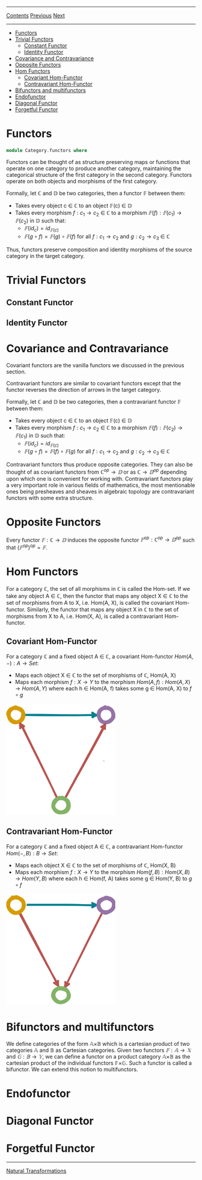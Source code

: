 ****
[Contents](contents.html)
[Previous](Algebra.category.html)
[Next](Category.natural_transformation.html)

<!-- START doctoc generated TOC please keep comment here to allow auto update -->
<!-- DON'T EDIT THIS SECTION, INSTEAD RE-RUN doctoc TO UPDATE -->
****

- [Functors](#functors)
- [Trivial Functors](#trivial-functors)
  - [Constant Functor](#constant-functor)
  - [Identity Functor](#identity-functor)
- [Covariance and Contravariance](#covariance-and-contravariance)
- [Opposite Functors](#opposite-functors)
- [Hom Functors](#hom-functors)
  - [Covariant Hom-Functor](#covariant-hom-functor)
  - [Contravariant Hom-Functor](#contravariant-hom-functor)
- [Bifunctors and multifunctors](#bifunctors-and-multifunctors)
- [Endofunctor](#endofunctor)
- [Diagonal Functor](#diagonal-functor)
- [Forgetful Functor](#forgetful-functor)

<!-- END doctoc generated TOC please keep comment here to allow auto update -->

# Functors

```agda
module Category.functors where
```

Functors can be thought of as structure preserving maps or functions that operate on one category to produce another category, maintaining the categorical structure of the first category in the second category. Functors operate on both objects and morphisms of the first category.

Formally, let ℂ and 𝔻 be two categories, then a functor 𝔽 between them:

- Takes every object c ∈ ℂ to an object 𝔽(c) ∈ 𝔻
- Takes every morphism $f : c_1 → c_2$ ∈ ℂ to a morphism $𝔽(f) : 𝔽(c_1) → 𝔽(c_2)$ in 𝔻 such that:
  - $𝔽(id_c) = id_{𝔽(c)}$
  - $𝔽(g ∘ f) = 𝔽(g) ∘ 𝔽(f)$ for all $f : c_1 → c_2$ and $g : c_2 → c_3$ ∈ ℂ

Thus, functors preserve composition and identity morphisms of the source category in the target category.

# Trivial Functors
## Constant Functor
## Identity Functor

# Covariance and Contravariance

Covariant functors are the vanilla functors we discussed in the previous section.

Contravariant functors are similar to covariant functors except that the functor reverses the direction of arrows in the target category.

Formally, let ℂ and 𝔻 be two categories, then a contravariant functor 𝔽 between them:

- Takes every object c ∈ ℂ to an object 𝔽(c) ∈ 𝔻
- Takes every morphism $f : c_1 → c_2$ ∈ ℂ to a morphism $𝔽(f) : 𝔽(c_2) → 𝔽(c_1)$ in 𝔻 such that:
  - $𝔽(id_c) = id_{𝔽(c)}$
  - $𝔽(g ∘ f) = 𝔽(f) ∘ 𝔽(g)$ for all $f : c_1 → c_2$ and $g : c_2 → c_3$ ∈ ℂ

Contravariant functors thus produce opposite categories. They can also be thought of as covariant functors from $ℂ^{op} → 𝔻$ or as $ℂ → 𝔻^{op}$ depending upon which one is convenient for working with. Contravariant functors play a very important role in various fields of mathematics, the most mentionable ones being presheaves and sheaves in algebraic topology are contravariant functors with some extra structure.

# Opposite Functors

Every functor $𝔽 : ℂ → 𝔻$ induces the opposite functor $𝔽^{op} : ℂ^{op} → 𝔻^{op}$ such that $(𝔽^{op})^{op} = 𝔽$.

# Hom Functors

For a category ℂ, the set of all morphisms in ℂ is called the Hom-set. If we take any object A ∈ ℂ, then the functor that maps any object X ∈ ℂ to the set of morphisms from A to X, i.e. Hom(A, X), is called the covariant Hom-functor. Similarly, the functor that maps any object X in ℂ to the set of morphisms from X to A, i.e. Hom(X, A), is called a contravariant Hom-functor.

## Covariant Hom-Functor

For a category ℂ and a fixed object A ∈ ℂ, a covariant Hom-functor $Hom(A, −) : A → Set$:

- Maps each object X ∈ ℂ to the set of morphisms of ℂ, Hom(A, X)
- Maps each morphism $f : X → Y$ to the morphism $Hom(A, f) : Hom(A, X) → Hom(A, Y)$ where each h ∈ Hom(A, f) takes some g ∈ Hom(A, X) to $f ∘ g$

![Figure 1: Covariant hom functor](/artwork/covariant_hom_functor.png)

## Contravariant Hom-Functor

For a category ℂ and a fixed object A ∈ ℂ, a contravariant Hom-functor $Hom(−, B) : B → Set$:

- Maps each object X ∈ ℂ to the set of morphisms of ℂ, Hom(X, B)
- Maps each morphism $f : X → Y$ to the morphism $Hom(f, B) : Hom(X, B) → Hom(Y, B)$ where each h ∈ Hom(f, A) takes some g ∈ Hom(Y, B) to $g ∘ f$

![Figure 2: Contravariant hom functor](/artwork/contravariant_hom_functor.png)

# Bifunctors and multifunctors

We define categories of the form 𝔸×𝔹 which is a cartesian product of two categories 𝔸 and 𝔹 as Cartesian categories. Given two functors $𝔽 : 𝔸 → 𝕏$ and $𝔾 : 𝔹 → 𝕐$, we can define a functor on a product category 𝔸×𝔹 as the cartesian product of the individual functors 𝔽×𝔾. Such a functor is called a bifunctor. We can extend this notion to multifunctors.

# Endofunctor

# Diagonal Functor

# Forgetful Functor

---

[Natural Transformations](./Category.natural_transformation.html)

